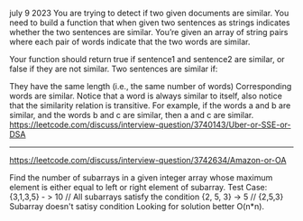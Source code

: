 july 9 2023
You are trying to detect if two given documents are similar. You need to build a function that when given two sentences as strings indicates whether the two sentences are similar. You’re given an array of string pairs where each pair of words indicate that the two words are similar.

Your function should return true if sentence1 and sentence2 are similar, or false if they are not similar.
Two sentences are similar if:

They have the same length (i.e., the same number of words)
Corresponding words are similar.
Notice that a word is always similar to itself, also notice that the similarity relation is transitive. For example, if the words a and b are similar, and the words b and c are similar, then a and c are similar.
https://leetcode.com/discuss/interview-question/3740143/Uber-or-SSE-or-DSA

---------
https://leetcode.com/discuss/interview-question/3742634/Amazon-or-OA

Find the number of subarrays in a given integer array whose maximum element is either equal to left or right element of subarray.
Test Case:
{3,1,3,5} - > 10 // All subarrays satisfy the condition
{2, 5, 3} -> 5 // {2,5,3} Subarray doesn't satisy condition
Looking for solution better O(n*n).

